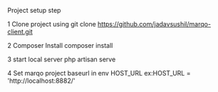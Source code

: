 Project setup step

1 Clone project using 
git clone https://github.com/jadavsushil/marqo-client.git

2 Composer Install
composer install

3 start local server 
php artisan serve

4 Set marqo project baseurl in env HOST_URL
ex:HOST_URL = 'http://localhost:8882/'